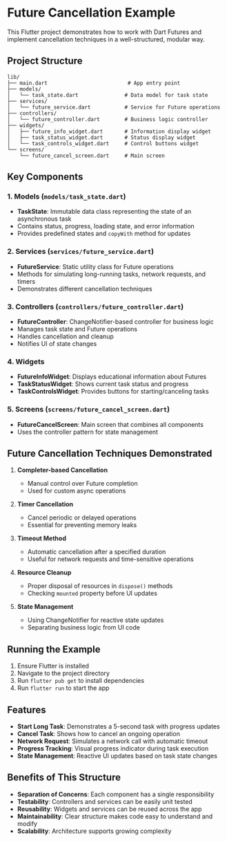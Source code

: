 # Future Cancellation Example

This Flutter project demonstrates how to work with Dart Futures and implement cancellation techniques in a well-structured, modular way.

## Project Structure

```
lib/
├── main.dart                          # App entry point
├── models/
│   └── task_state.dart               # Data model for task state
├── services/
│   └── future_service.dart           # Service for Future operations
├── controllers/
│   └── future_controller.dart        # Business logic controller
├── widgets/
│   ├── future_info_widget.dart       # Information display widget
│   ├── task_status_widget.dart       # Status display widget
│   └── task_controls_widget.dart     # Control buttons widget
└── screens/
    └── future_cancel_screen.dart     # Main screen
```

## Key Components

### 1. Models (`models/task_state.dart`)
- **TaskState**: Immutable data class representing the state of an asynchronous task
- Contains status, progress, loading state, and error information
- Provides predefined states and `copyWith` method for updates

### 2. Services (`services/future_service.dart`)
- **FutureService**: Static utility class for Future operations
- Methods for simulating long-running tasks, network requests, and timers
- Demonstrates different cancellation techniques

### 3. Controllers (`controllers/future_controller.dart`)
- **FutureController**: ChangeNotifier-based controller for business logic
- Manages task state and Future operations
- Handles cancellation and cleanup
- Notifies UI of state changes

### 4. Widgets
- **FutureInfoWidget**: Displays educational information about Futures
- **TaskStatusWidget**: Shows current task status and progress
- **TaskControlsWidget**: Provides buttons for starting/canceling tasks

### 5. Screens (`screens/future_cancel_screen.dart`)
- **FutureCancelScreen**: Main screen that combines all components
- Uses the controller pattern for state management

## Future Cancellation Techniques Demonstrated

1. **Completer-based Cancellation**
   - Manual control over Future completion
   - Used for custom async operations

2. **Timer Cancellation**
   - Cancel periodic or delayed operations
   - Essential for preventing memory leaks

3. **Timeout Method**
   - Automatic cancellation after a specified duration
   - Useful for network requests and time-sensitive operations

4. **Resource Cleanup**
   - Proper disposal of resources in `dispose()` methods
   - Checking `mounted` property before UI updates

5. **State Management**
   - Using ChangeNotifier for reactive state updates
   - Separating business logic from UI code

## Running the Example

1. Ensure Flutter is installed
2. Navigate to the project directory
3. Run `flutter pub get` to install dependencies
4. Run `flutter run` to start the app

## Features

- **Start Long Task**: Demonstrates a 5-second task with progress updates
- **Cancel Task**: Shows how to cancel an ongoing operation
- **Network Request**: Simulates a network call with automatic timeout
- **Progress Tracking**: Visual progress indicator during task execution
- **State Management**: Reactive UI updates based on task state changes

## Benefits of This Structure

- **Separation of Concerns**: Each component has a single responsibility
- **Testability**: Controllers and services can be easily unit tested
- **Reusability**: Widgets and services can be reused across the app
- **Maintainability**: Clear structure makes code easy to understand and modify
- **Scalability**: Architecture supports growing complexity

